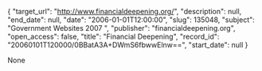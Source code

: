 {
  "target_url": "http://www.financialdeepening.org/", 
  "description": null, 
  "end_date": null, 
  "date": "2006-01-01T12:00:00", 
  "slug": 135048, 
  "subject": "Government Websites 2007 ", 
  "publisher": "financialdeepening.org", 
  "open_access": false, 
  "title": "Financial Deepening", 
  "record_id": "20060101T120000/0BBatA3A+DWmS6fbwwElnw==", 
  "start_date": null
}

None